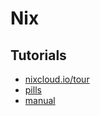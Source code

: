 # Nix

## Tutorials

- [nixcloud.io/tour](https://nixcloud.io/tour)
- [pills](https://nixos.org/nixos/nix-pills/why-you-should-give-it-a-try.html)
- [manual](https://nixos.org/nixos/manual/')
